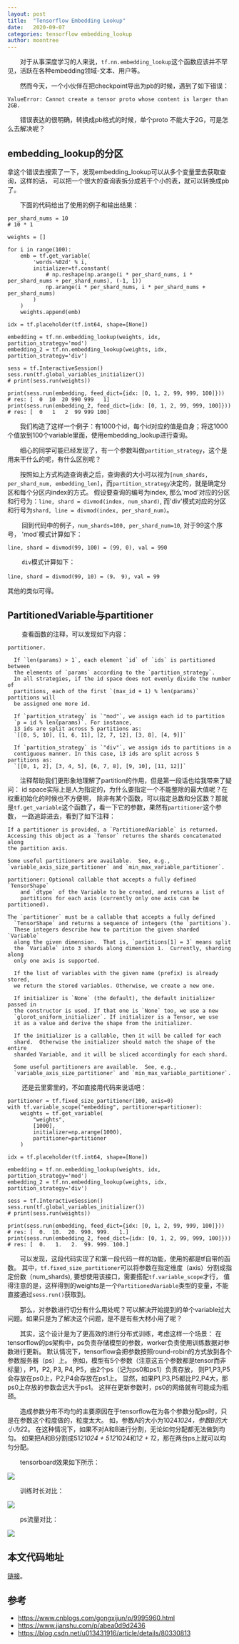 ```yaml
---
layout: post
title:  "Tensorflow Embedding Lookup"
date:   2020-09-07
categories: tensorflow embedding_lookup
author: moontree
---
```

&emsp;&emsp;对于从事深度学习的人来说，`tf.nn.embedding_lookup`这个函数应该并不罕见，活跃在各种embedding领域-文本、用户等。

&emsp;&emsp;然而今天，一个小伙伴在把checkpoint导出为pb的时候，遇到了如下错误：
```
ValueError: Cannot create a tensor proto whose content is larger than 2GB.
```

&emsp;&emsp;错误表达的很明确，转换成pb格式的时候，单个proto 不能大于2G，可是怎么去解决呢？

## embedding_lookup的分区

拿这个错误去搜索了一下，发现embedding_lookup可以从多个变量里去获取查询，这样的话，
可以把一个很大的查询表拆分成若干个小的表，就可以转换成pb了。

&emsp;&emsp;下面的代码给出了使用的例子和输出结果：

```
per_shard_nums = 10
# 10 * 1

weights = []

for i in range(100):
    emb = tf.get_variable(
        'words-%02d' % i,
        initializer=tf.constant(
            # np.reshape(np.arange(i * per_shard_nums, i * per_shard_nums + per_shard_nums), (-1, 1))
            np.arange(i * per_shard_nums, i * per_shard_nums + per_shard_nums)
        )
    )
    weights.append(emb)

idx = tf.placeholder(tf.int64, shape=[None])

embedding = tf.nn.embedding_lookup(weights, idx, partition_strategy='mod')
embedding_2 = tf.nn.embedding_lookup(weights, idx, partition_strategy='div')

sess = tf.InteractiveSession()
sess.run(tf.global_variables_initializer())
# print(sess.run(weights))

print(sess.run(embedding, feed_dict={idx: [0, 1, 2, 99, 999, 100]}))
# res: [  0  10  20 990 999   1]
print(sess.run(embedding_2, feed_dict={idx: [0, 1, 2, 99, 999, 100]}))
# res: [  0   1   2  99 999 100]
```

&emsp;&emsp;我们构造了这样一个例子：有1000个id，每个id对应的值是自身；将这1000个值放到100个variable里面，使用embedding_lookup进行查询。

&emsp;&emsp;细心的同学可能已经发现了，有一个参数叫做`partition_strategy`，这个是用来干什么的呢，有什么区别呢？

&emsp;&emsp;按照如上方式构造查询表之后，查询表的大小可以视为`[num_shards, per_shard_num, embedding_len]`，而`partition_strategy`决定的，就是确定分区和每个分区内index的方式。
假设要查询的编号为index,
那么'mod'对应的分区和行号为：`line, shard = divmod(index, num_shard)`,
而'div'模式对应的分区和行号为`shard, line = divmod(index, per_shard_num)`。

&emsp;&emsp; 回到代码中的例子，`num_shards=100, per_shard_num=10`, 对于99这个序号，
'mod`模式计算如下：
```
line, shard = divmod(99, 100) = (99, 0), val = 990
```
&emsp;&emsp; `div`模式计算如下：
```
line, shard = divmod(99, 10) = (9， 9), val = 99
```
其他的类似可得。

## PartitionedVariable与partitioner
&emsp;&emsp; 查看函数的注释，可以发现如下内容：
```
partitioner.

  If `len(params) > 1`, each element `id` of `ids` is partitioned between
  the elements of `params` according to the `partition_strategy`.
  In all strategies, if the id space does not evenly divide the number of
  partitions, each of the first `(max_id + 1) % len(params)` partitions will
  be assigned one more id.

  If `partition_strategy` is `"mod"`, we assign each id to partition
  `p = id % len(params)`. For instance,
  13 ids are split across 5 partitions as:
  `[[0, 5, 10], [1, 6, 11], [2, 7, 12], [3, 8], [4, 9]]`

  If `partition_strategy` is `"div"`, we assign ids to partitions in a
  contiguous manner. In this case, 13 ids are split across 5 partitions as:
  `[[0, 1, 2], [3, 4, 5], [6, 7, 8], [9, 10], [11, 12]]`
```

&emsp;&emsp;注释帮助我们更形象地理解了partition的作用，但是第一段话也给我带来了疑问：
id space实际上是人为指定的，为什么要指定一个不能整除的最大值呢？在权重初始化的时候也不方便啊，
除非有某个函数，可以指定总数和分区数？那就是`tf.get_variable`这个函数了，看一下它的参数，果然有`partitioner`这个参数，
一路追踪进去，看到了如下注释：
```
If a partitioner is provided, a `PartitionedVariable` is returned.
Accessing this object as a `Tensor` returns the shards concatenated along
the partition axis.

Some useful partitioners are available.  See, e.g.,
`variable_axis_size_partitioner` and `min_max_variable_partitioner`.

partitioner: Optional callable that accepts a fully defined `TensorShape`
    and `dtype` of the Variable to be created, and returns a list of
    partitions for each axis (currently only one axis can be partitioned).

The `partitioner` must be a callable that accepts a fully defined
  `TensorShape` and returns a sequence of integers (the `partitions`).
  These integers describe how to partition the given sharded `Variable`
  along the given dimension.  That is, `partitions[1] = 3` means split
  the `Variable` into 3 shards along dimension 1.  Currently, sharding along
  only one axis is supported.

  If the list of variables with the given name (prefix) is already stored,
  we return the stored variables. Otherwise, we create a new one.

  If initializer is `None` (the default), the default initializer passed in
  the constructor is used. If that one is `None` too, we use a new
  `glorot_uniform_initializer`. If initializer is a Tensor, we use
  it as a value and derive the shape from the initializer.

  If the initializer is a callable, then it will be called for each
  shard.  Otherwise the initializer should match the shape of the entire
  sharded Variable, and it will be sliced accordingly for each shard.

  Some useful partitioners are available.  See, e.g.,
  `variable_axis_size_partitioner` and `min_max_variable_partitioner`.
```

&emsp;&emsp; 还是云里雾里的，不如直接用代码来说话吧：
```
partitioner = tf.fixed_size_partitioner(100, axis=0)
with tf.variable_scope("embedding", partitioner=partitioner):
    weights = tf.get_variable(
        "weights",
        [1000],
        initializer=np.arange(1000),
        partitioner=partitioner
    )

idx = tf.placeholder(tf.int64, shape=[None])

embedding = tf.nn.embedding_lookup(weights, idx, partition_strategy='mod')
embedding_2 = tf.nn.embedding_lookup(weights, idx, partition_strategy='div')

sess = tf.InteractiveSession()
sess.run(tf.global_variables_initializer())
# print(sess.run(weights))

print(sess.run(embedding, feed_dict={idx: [0, 1, 2, 99, 999, 100]}))
# res: [  0.  10.  20. 990. 999.   1.]
print(sess.run(embedding_2, feed_dict={idx: [0, 1, 2, 99, 999, 100]}))
# res: [  0.   1.   2.  99. 999. 100.]
```

&emsp;&emsp;可以发现，这段代码实现了和第一段代码一样的功能，使用的都是tf自带的函数。
其中，`tf.fixed_size_partitioner`可以将参数在指定维度（axis）分割成指定份数（num_shards),
要想使用该接口，需要搭配`tf.variable_scope`才行，
值得注意的是，这样得到的weights是一个`PartitionedVariable`类型的变量，不能直接通过`sess.run()`获取到。

&emsp;&emsp;那么，对参数进行切分有什么用处呢？可以解决开始提到的单个variable过大问题。如果只是为了解决这个问题，是不是有些大材小用了呢？

&emsp;&emsp;其实，这个设计是为了更高效的进行分布式训练，考虑这样一个场景：
在tensorflow的ps架构中，ps负责存储模型的参数，worker负责使用训练数据对参数进行更新。
默认情况下，tensorflow会把参数按照round-robin的方式放到各个参数服务器（ps）上。
例如，模型有5个参数（注意这五个参数都是tensor而非标量），P1，P2, P3, P4, P5，由2个ps（记为ps0和ps1）负责存放，
则P1,P3,P5会存放在ps0上，P2,P4会存放在ps1上。
显然，如果P1,P3,P5都比P2,P4大，那ps0上存放的参数会远大于ps1。
这样在更新参数时，ps0的网络就有可能成为瓶颈。

&emsp;&emsp;造成参数分布不均匀的主要原因在于tensorflow在为各个参数分配ps时，只是在参数这个粒度做的，粒度太大。
如，参数A的大小为1024*1024，参数B的大小为2*2。
在这种情况下，如果不对A和B进行分割，无论如何分配都无法做到均匀。
如果把A和B分割成512*1024 + 512*1024和1*2 + 1*2，那在两台ps上就可以均匀分配。

&emsp;&emsp;tensorboard效果如下所示：

![](/static/img/variable_patition)

&emsp;&emsp;训练时长对比：

![](https://img-blog.csdn.net/20180515235120100)

&emsp;&emsp;ps流量对比：

![](https://img-blog.csdn.net/20180515235210685)

## 本文代码地址
[链接](https://github.com/moontree/moontree.github.io/blob/master/examples/tf_embedding_lookup.py)。

## 参考
- https://www.cnblogs.com/gongxijun/p/9995960.html
- https://www.jianshu.com/p/abea0d9d2436
- https://blog.csdn.net/u013431916/article/details/80330813